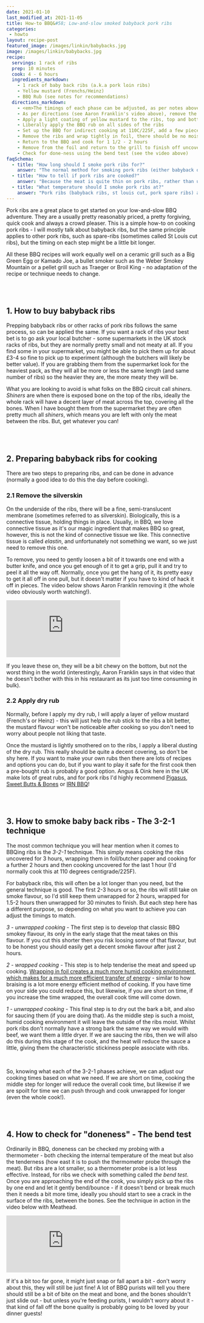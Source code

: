 ```yaml
---
date: 2021-01-10
last_modified_at: 2021-11-05
title: How-to BBQ&#58; Low-and-slow smoked babyback pork ribs
categories:
 - howto
layout: recipe-post
featured_image: /images/linkin/babybacks.jpg
image: /images/linkin/babybacks.jpg
recipe:
  servings: 1 rack of ribs
  prep: 10 minutes
  cook: 4 - 6 hours
  ingredients_markdown:
    - 1 rack of baby back ribs (a.k.a pork loin ribs)
    - Yellow mustard (Frenchs/Heinz)
    - BBQ Rub (see notes for recommendations)
  directions_markdown:
    - <em>The timings of each phase can be adjusted, as per notes above. And you should test for doneness when you are unwrapping, it maybe that they are already very tender and cooked at that point.</em>
    - As per directions (see Aaron Franklin's video above), remove the membrane on the back of the ribs with a knife
    - Apply a light coating of yellow mustard to the ribs, top and bottom
    - Liberally apply the BBQ rub on all sides of the ribs
    - Set up the BBQ for indirect cooking at 110C/225F, add a few pieces of wood and smoke the ribs for 1 1/2 - 2 hours
    - Remove the ribs and wrap tightly in foil, there should be no moisture escaping from it (neither steam nor leaks)
    - Return to the BBQ and cook for 1 1/2 - 2 hours
    - Remove from the foil and return to the grill to finish off uncovered. If you want to sauce the ribs, apply some BBQ sauce at this point. The sauce should reduce to a sticky consistency during this stage. Cook for a final 30 minutes
    - Check for done-ness using the bend test (see the video above)
faqSchema:
  - title: "How long should I smoke pork ribs for?"
    answer: "The normal method for smoking pork ribs (either babyback or spare ribs/St Louis cut) is the 3-2-1 method. This is 3 hours smoking, 2 hours wrapped then a final hour unwrapped again, totalling 6 hours. For babyback ribs you can usually reduce the timing on each section and can easily be done in as little as 4 hours, depending on how meaty they are."
  - title: "How to tell if pork ribs are cooked?"
    answer: "Because the meat is quite thin on pork ribs, rather than using an internal temperature probe, doneness is checked by something called the 'bend test' - you gently pick up the ribs at one end and let them bend. If they are done they should gently crack the surface a little."
  - title: "What temperature should I smoke pork ribs at?"
    answer: "Pork ribs (babyback ribs, st louis cut, pork spare ribs) are best cooked low and slow between 110-135C/225-275F."
---
```


Pork ribs are a great place to get started on your low-and-slow BBQ adventure. They are a usually pretty reasonably priced, a pretty forgiving, quick cook and always a crowd pleaser. This is a simple how-to on cooking pork ribs - I will mostly talk about babyback ribs, but the same principle applies to other pork ribs, such as spare-ribs (sometimes called St Louis cut ribs), but the timing on each step might be a little bit longer.

All these BBQ recipes will work equally well on a ceramic grill such as a Big Green Egg or Kamado Joe, a bullet smoker such as the Weber Smokey Mountain or a pellet grill such as Traeger or Broil King - no adaptation of the recipe or technique needs to change.

<br>
<br>

## 1. How to buy babyback ribs
Prepping babyback ribs or other racks of pork ribs follows the same process, so can be applied the same. If you want a rack of ribs your best bet is to go ask your local butcher - some supermarkets in the UK stock racks of ribs, but they are normally pretty small and not meaty at all. If you find some in your supermarket, you might be able to pick them up for about £3-4 so fine to pick up to experiment (although the butchers will likely be better value). If you are grabbing them from the supermarket look for the heaviest pack, as they will all be more or less the same length (and same number of ribs) so the heavier they are, the more meaty they will be.

What you are looking to avoid is what folks on the BBQ circuit call _shiners_. _Shiners_ are when there is exposed bone on the top of the ribs, ideally the whole rack will have a decent layer of meat across the top, covering all the bones. When I have bought them from the supermarket they are often pretty much all _shiners_, which means you are left with only the meat between the ribs. But, get whatever you can!

<br>
<br>

## 2. Preparing babyback ribs for cooking
There are two steps to preparing ribs, and can be done in advance (normally a good idea to do this the day before cooking).

### 2.1 Remove the silverskin
On the underside of the ribs, there will be a fine, semi-translucent membrane (sometimes referred to as silverskin). Biologically, this is a connective tissue, holding things in place. Usually, in BBQ, we love connective tissue as it's our magic ingredient that makes BBQ so great, however, this is not the kind of connective tissue we like. This connective tissue is called _elastin_, and unfortunately not something we want, so we just need to remove this one.

To remove, you need to gently loosen a bit of it towards one end with a butter knife, and once you get enough of it to get a grip, pull it and try to peel it all the way off. Normally, once you get the hang of it, its pretty easy to get it all off in one pull, but it doesn't matter if you have to kind of hack it off in pieces. The video below shows Aaron Franklin removing it (the whole video obviously worth watching!).

<div class="youtubecontainer">
  <iframe class="responsive-iframe" src="https://www.youtube.com/embed/0eSFdddaRnk?controls=0&amp;start=364" frameborder="0" allow="accelerometer; autoplay; clipboard-write; encrypted-media; gyroscope; picture-in-picture" allowfullscreen></iframe>
</div>

If you leave these on, they will be a bit chewy on the bottom, but not the worst thing in the world (interestingly, Aaron Franklin says in that video that he doesn't bother with this in his restaurant as its just too time consuming in bulk).

### 2.2 Apply dry rub
Normally, before I apply my dry rub, I will apply a layer of yellow mustard (French's or Heinz) - this will just help the rub stick to the ribs a bit better, the mustard flavour won't be noticeable after cooking so you don't need to worry about people not liking that taste.

Once the mustard is lightly smothered on to the ribs, I apply a liberal dusting of the dry rub. This really should be quite a decent covering, so don't be shy here. If you want to make your own rubs then there are lots of recipes and options you can do, but if you want to play it safe for the first cook then a pre-bought rub is probably a good option. Angus & Oink here in the UK make lots of great rubs, and for pork ribs I'd highly recommend <a href="https://angusandoink.com/collections/bbq-rubs-injections/products/pigasus?utm_source=robbishfood" target="_blank">Pigasus<a/>, <a href="https://angusandoink.com/collections/bbq-rubs-injections/products/sweet-bones-butts-bbq-rub?utm_source=robbishfood" target="_blank">Sweet Butts & Bones</a> or <a href="https://angusandoink.com/collections/bbq-rubs-injections/products/irn-bru-bbq-rub?utm_source=robbishfood" target="_blank">IRN BBQ</a>!

<br>
<br>

## 3. How to smoke baby back ribs - The 3-2-1 technique
The most common technique you will hear mention when it comes to BBQing ribs is the _3-2-1_ technique. This simply means cooking the ribs uncovered for 3 hours, wrapping them in foil/butcher paper and cooking for a further 2 hours and then cooking uncovered for the last 1 hour (I'd normally cook this at 110 degrees centigrade/225F).

For babyback ribs, this will often be a lot longer than you need, but the general technique is good. The first 2-3 hours or so, the ribs will still take on smoke flavour, so I'd still keep them unwrapped for 2 hours, wrapped for 1.5-2 hours then unwrapped for 30 minutes to finish. But each step here has a different purpose, so depending on what you want to achieve you can adjust the timings to match.

*3 - unwrapped cooking* - The first step is to develop that classic BBQ smokey flavour, its only in the early stage that the meat takes on this flavour. If you cut this shorter then you risk loosing some of that flavour, but to be honest you should easily get a decent smoke flavour after just 2 hours.

*2 - wrapped cooking* - This step is to help tenderise the meat and speed up cooking. <a href="https://www.robbishfood.com/science/2021/01/08/humidity-and-cooking/" target="_blank">Wrapping in foil creates a much more humid cooking environment, which makes for a much more efficient transfer of energy</a> - similar to how braising is a lot more energy efficient method of cooking. If you have time on your side you could reduce this, but likewise, if you are short on time, if you increase the time wrapped, the overall cook time will come down.

*1 - unwrapped cooking* - This final step is to dry out the bark a bit, and also for saucing them (if you are doing that). As the middle step is such a moist, humid cooking environment it will leave the outside of the ribs moist. Whilst pork ribs don't normally have a strong bark the same way we would with beef, we want them a little dryer. If we are saucing the ribs, then we will also do this during this stage of the cook, and the heat will reduce the sauce a little, giving them the characteristic stickiness people associate with ribs.

<br>

So, knowing what each of the 3-2-1 phases achieve, we can adjust our cooking times based on what we need. If we are short on time, cooking the middle step for longer will reduce the overall cook time, but likewise if we are spoilt for time we can push through and cook unwrapped for longer (even the whole cook!).

<br>
<br>

## 4. How to check for "doneness" - The bend test
Ordinarily in BBQ, doneness can be checked my probing with a thermometer - both checking the internal temperature of the meat but also the tenderness (how east it is to push the thermometer probe through the meat). But ribs are a lot smaller, so a thermometer probe is a lot less effective. Instead, for ribs we check with something called _the bend test_. Once you are approaching the end of the cook, you simply pick up the ribs by one end and let it gently bend/bounce - if it doesn't bend or break much then it needs a bit more time, ideally you should start to see a crack in the surface of the ribs, between the bones. See the technique in action in the video below with Meathead.

<div class="youtubecontainer">
  <iframe class="responsive-iframe" src="https://www.youtube.com/embed/5eASN1gUYNA?controls=0&amp;start=207" frameborder="0" allow="accelerometer; autoplay; clipboard-write; encrypted-media; gyroscope; picture-in-picture" allowfullscreen></iframe>
</div>

If it's a bit too far gone, it might just snap or fall apart a bit - don't worry about this, they will still be just fine! A lot of BBQ purists will tell you there should still be a bit of bite on the meat and bone, and the bones shouldn't just slide out - but unless you're feeding purists, I wouldn't worry about it - that kind of fall off the bone quality is probably going to be loved by your dinner guests!

<br>
<br>

